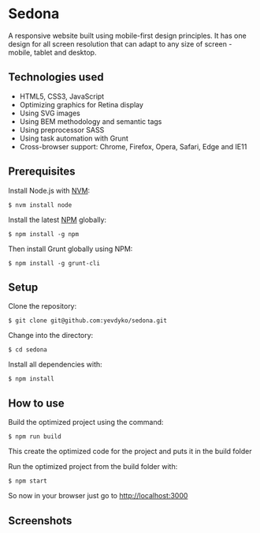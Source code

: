 # Sedona

A responsive website built using mobile-first design principles. It has one design for all screen resolution that can adapt to any size of screen - mobile, tablet and desktop.

## Technologies used

- HTML5, CSS3, JavaScript
- Optimizing graphics for Retina display
- Using SVG images
- Using BEM methodology and semantic tags
- Using preprocessor SASS
- Using task automation with Grunt
- Cross-browser support: Chrome, Firefox, Opera, Safari, Edge and IE11

## Prerequisites

Install Node.js with [NVM](https://github.com/creationix/nvm):

    $ nvm install node

Install the latest [NPM](https://www.npmjs.com/) globally:

    $ npm install -g npm

Then install Grunt globally using NPM:

    $ npm install -g grunt-cli

## Setup

Clone the repository:

    $ git clone git@github.com:yevdyko/sedona.git

Change into the directory:

    $ cd sedona

Install all dependencies with:

    $ npm install

## How to use

Build the optimized project using the command:

    $ npm run build

This create the optimized code for the project and puts it in the build folder

Run the optimized project from the build folder with:

    $ npm start

So now in your browser just go to [http://localhost:3000](http://localhost:3000)

## Screenshots
